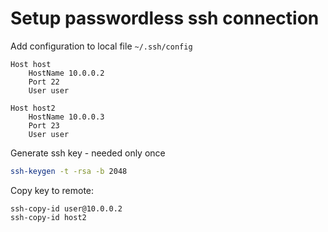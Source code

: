 # Setup passwordless ssh connection

Add configuration to local file `~/.ssh/config `
```
Host host
    HostName 10.0.0.2
    Port 22
    User user

Host host2
    HostName 10.0.0.3
    Port 23
    User user
```

Generate ssh key - needed only once
```bash
ssh-keygen -t -rsa -b 2048
```

Copy key to remote:
```
ssh-copy-id user@10.0.0.2
ssh-copy-id host2
```
